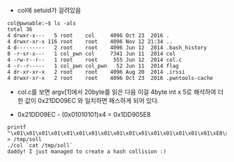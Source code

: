 * col에 setuid가 걸려있음
~~~
col@pwnable:~$ ls -als
total 36
4 drwxr-x---   5 root    col     4096 Oct 23  2016 .
4 drwxr-xr-x 116 root    root    4096 Nov 12 21:34 ..
4 d---------   2 root    root    4096 Jun 12  2014 .bash_history
8 -r-sr-x---   1 col_pwn col     7341 Jun 11  2014 col
4 -rw-r--r--   1 root    root     555 Jun 12  2014 col.c
4 -r--r-----   1 col_pwn col_pwn   52 Jun 11  2014 flag
4 dr-xr-xr-x   2 root    root    4096 Aug 20  2014 .irssi
4 drwxr-xr-x   2 root    root    4096 Oct 23  2016 .pwntools-cache
~~~

* col.c를 보면 argv[1]에서 20byte를 읽은 다음 이걸 4byte int x 5로 해석하여 더한 값이 0x21DD09EC 와 일치하면 패스하게 되어 있다.

* 0x21DD09EC - (0x01010101)x4 = 0x1DD905E8

~~~
printf "\x01\x01\x01\x01\x01\x01\x01\x01\x01\x01\x01\x01\x01\x01\x01\x01\xE8\x05\xD9\x1D" > /tmp/soll
./col `cat /tmp/soll`
daddy! I just managed to create a hash collision :)
~~~